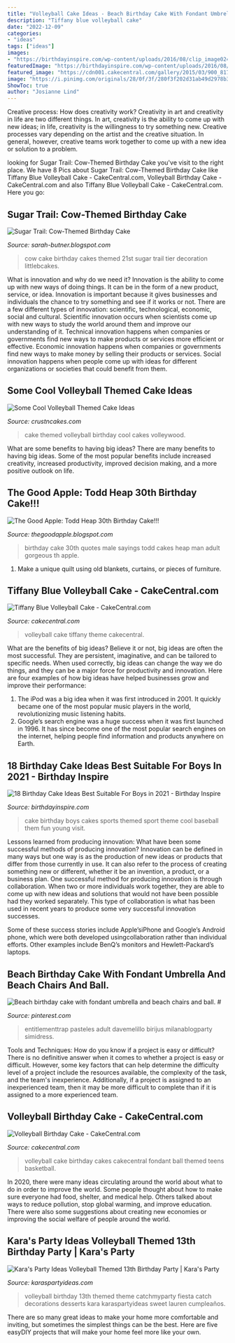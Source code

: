 ```yaml
---
title: "Volleyball Cake Ideas - Beach Birthday Cake With Fondant Umbrella And Beach Chairs And Ball. #"
description: "Tiffany blue volleyball cake"
date: "2022-12-09"
categories:
- "ideas"
tags: ["ideas"]
images:
- "https://birthdayinspire.com/wp-content/uploads/2016/08/clip_image024_thumb-2.jpg"
featuredImage: "https://birthdayinspire.com/wp-content/uploads/2016/08/clip_image024_thumb-2.jpg"
featured_image: "https://cdn001.cakecentral.com/gallery/2015/03/900_817039cu94_tiffany-blue-volleyball-cake.jpg"
image: "https://i.pinimg.com/originals/28/0f/3f/280f3f202d31ab49d2978b32158ccd32.jpg"
ShowToc: true
author: "Josianne Lind"
---
```



Creative process: How does creativity work?
Creativity in art and creativity in life are two different things. In art, creativity is the ability to come up with new ideas; in life, creativity is the willingness to try something new. Creative processes vary depending on the artist and the creative situation. In general, however, creative teams work together to come up with a new idea or solution to a problem.

	

		
looking for Sugar Trail: Cow-Themed Birthday Cake you've visit to the right place. We have 8 Pics about Sugar Trail: Cow-Themed Birthday Cake like Tiffany Blue Volleyball Cake - CakeCentral.com, Volleyball Birthday Cake - CakeCentral.com and also Tiffany Blue Volleyball Cake - CakeCentral.com. Here you go:
		
    
## Sugar Trail: Cow-Themed Birthday Cake

<img loading=lazy src="http://2.bp.blogspot.com/-3ByYyNIq4lE/TaxUro9tawI/AAAAAAAAAGQ/XQXMWAlrYk4/s1600/Cow+012.jpg" onerror="this.onerror=null;this.src='https://tse3.mm.bing.net/th?id=OIP.YmJO_bIp_cHtV8EAulBd1wHaLI&amp;pid=15.1';" alt="Sugar Trail: Cow-Themed Birthday Cake">

_Source: sarah-butner.blogspot.com_

>cow cake birthday cakes themed 21st sugar trail tier decoration littlebcakes. 

	

What is innovation and why do we need it?
Innovation is the ability to come up with new ways of doing things. It can be in the form of a new product, service, or idea. Innovation is important because it gives businesses and individuals the chance to try something and see if it works or not.
There are a few different types of innovation: scientific, technological, economic, social and cultural. Scientific innovation occurs when scientists come up with new ways to study the world around them and improve our understanding of it. Technical innovation happens when companies or governments find new ways to make products or services more efficient or effective. Economic innovation happens when companies or governments find new ways to make money by selling their products or services. Social innovation happens when people come up with ideas for different organizations or societies that could benefit from them.

    
## Some Cool Volleyball Themed Cake Ideas

<img loading=lazy src="http://www.crustncakes.com/blog/wp-content/uploads/2017/07/cake-6.jpg" onerror="this.onerror=null;this.src='https://tse1.mm.bing.net/th?id=OIP.dTru0PjdzmL5w4AL6_MYNgHaFj&amp;pid=15.1';" alt="Some Cool Volleyball Themed Cake Ideas">

_Source: crustncakes.com_

>cake themed volleyball birthday cool cakes volleywood. 

	

What are some benefits to having big ideas?
There are many benefits to having big ideas. Some of the most popular benefits include increased creativity, increased productivity, improved decision making, and a more positive outlook on life.

    
## The Good Apple: Todd Heap 30th Birthday Cake!!!

<img loading=lazy src="https://3.bp.blogspot.com/_MJabODwwS5M/S-s2Ra905II/AAAAAAAACYE/wLlerluam-M/s1600/Heap+Party-2698.jpg" onerror="this.onerror=null;this.src='https://tse2.mm.bing.net/th?id=OIP.S0RdyG5wL_ObK8JCpZUfjgHaLI&amp;pid=15.1';" alt="The Good Apple: Todd Heap 30th Birthday Cake!!!">

_Source: thegoodapple.blogspot.com_

>birthday cake 30th quotes male sayings todd cakes heap man adult gorgeous th apple. 

	

1. Make a unique quilt using old blankets, curtains, or pieces of furniture.

    
## Tiffany Blue Volleyball Cake - CakeCentral.com

<img loading=lazy src="https://cdn001.cakecentral.com/gallery/2015/03/900_817039cu94_tiffany-blue-volleyball-cake.jpg" onerror="this.onerror=null;this.src='https://tse4.mm.bing.net/th?id=OIP.SWNJMR1hhiRL8cEVZdBjNgHaKS&amp;pid=15.1';" alt="Tiffany Blue Volleyball Cake - CakeCentral.com">

_Source: cakecentral.com_

>volleyball cake tiffany theme cakecentral. 

	

What are the benefits of big ideas?
Believe it or not, big ideas are often the most successful. They are persistent, imaginative, and can be tailored to specific needs. When used correctly, big ideas can change the way we do things, and they can be a major force for productivity and innovation. Here are four examples of how big ideas have helped businesses grow and improve their performance: 
1. The iPod was a big idea when it was first introduced in 2001. It quickly became one of the most popular music players in the world, revolutionizing music listening habits. 
2. Google’s search engine was a huge success when it was first launched in 1996. It has since become one of the most popular search engines on the internet, helping people find information and products anywhere on Earth. 

    
## 18 Birthday Cake Ideas Best Suitable For Boys In 2021 - Birthday Inspire

<img loading=lazy src="https://birthdayinspire.com/wp-content/uploads/2016/08/clip_image024_thumb-2.jpg" onerror="this.onerror=null;this.src='https://tse1.mm.bing.net/th?id=OIP.m0yegMRvASI8AkGSoCTZswHaFi&amp;pid=15.1';" alt="18 Birthday Cake Ideas Best Suitable For Boys in 2021 - Birthday Inspire">

_Source: birthdayinspire.com_

>cake birthday boys cakes sports themed sport theme cool baseball them fun young visit. 

	

Lessons learned from producing innovation: What have been some successful methods of producing innovation?
Innovation can be defined in many ways but one way is as the production of new ideas or products that differ from those currently in use. It can also refer to the process of creating something new or different, whether it be an invention, a product, or a business plan.
One successful method for producing innovation is through collaboration. When two or more individuals work together, they are able to come up with new ideas and solutions that would not have been possible had they worked separately. This type of collaboration is what has been used in recent years to produce some very successful innovation successes.

Some of these success stories include Apple’siPhone and Google’s Android phone, which were both developed usingcollaboration rather than individual efforts. Other examples include BenQ’s monitors and Hewlett-Packard’s laptops.

    
## Beach Birthday Cake With Fondant Umbrella And Beach Chairs And Ball. #

<img loading=lazy src="https://i.pinimg.com/originals/28/0f/3f/280f3f202d31ab49d2978b32158ccd32.jpg" onerror="this.onerror=null;this.src='https://tse4.mm.bing.net/th?id=OIP.ihNn-WRPea0aj1wrbLh_awHaJ4&amp;pid=15.1';" alt="Beach birthday cake with fondant umbrella and beach chairs and ball. #">

_Source: pinterest.com_

>entitlementtrap pasteles adult davemelillo birijus milanablogparty simidress. 

	

Tools and Techniques: How do you know if a project is easy or difficult?
There is no definitive answer when it comes to whether a project is easy or difficult. However, some key factors that can help determine the difficulty level of a project include the resources available, the complexity of the task, and the team's inexperience. Additionally, if a project is assigned to an inexperienced team, then it may be more difficult to complete than if it is assigned to a more experienced team.

    
## Volleyball Birthday Cake - CakeCentral.com

<img loading=lazy src="https://cdn001.cakecentral.com/gallery/2015/03/900_785500p1Ch_volleyball-birthday-cake.jpg" onerror="this.onerror=null;this.src='https://tse1.mm.bing.net/th?id=OIP.qYk5-TzRFODWWfxgc_ZLtAHaFh&amp;pid=15.1';" alt="Volleyball Birthday Cake - CakeCentral.com">

_Source: cakecentral.com_

>volleyball cake birthday cakes cakecentral fondant ball themed teens basketball. 

	

In 2020, there were many ideas circulating around the world about what to do in order to improve the world. Some people thought about how to make sure everyone had food, shelter, and medical help. Others talked about ways to reduce pollution, stop global warming, and improve education. There were also some suggestions about creating new economies or improving the social welfare of people around the world.

    
## Kara&#039;s Party Ideas Volleyball Themed 13th Birthday Party | Kara&#039;s Party

<img loading=lazy src="https://karaspartyideas.com/wp-content/uploads/IMG_686402_600x434.jpg" onerror="this.onerror=null;this.src='https://tse1.mm.bing.net/th?id=OIP.Homz3rDPY2tLHuXoZOSz1gHaFW&amp;pid=15.1';" alt="Kara&#039;s Party Ideas Volleyball Themed 13th Birthday Party | Kara&#039;s Party">

_Source: karaspartyideas.com_

>volleyball birthday 13th themed theme catchmyparty fiesta catch decorations desserts kara karaspartyideas sweet lauren cumpleaños. 

	

There are so many great ideas to make your home more comfortable and inviting, but sometimes the simplest things can be the best. Here are five easyDIY projects that will make your home feel more like your own.

